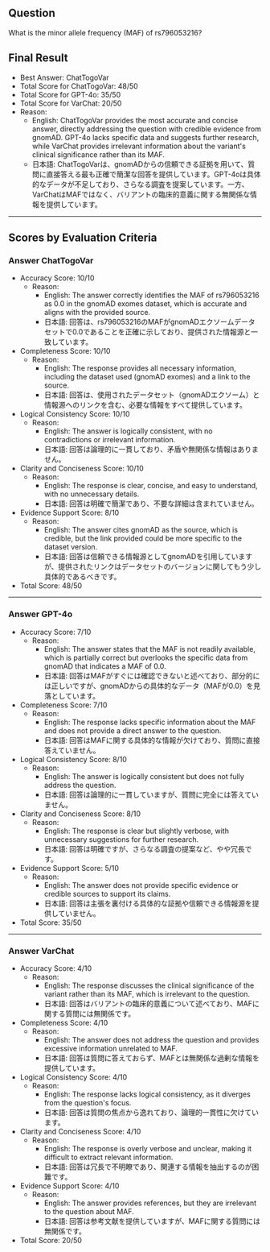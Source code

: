 ## Question

What is the minor allele frequency (MAF) of rs796053216?

## Final Result

- Best Answer: ChatTogoVar
- Total Score for ChatTogoVar: 48/50
- Total Score for GPT-4o: 35/50
- Total Score for VarChat: 20/50
- Reason:
  - English: ChatTogoVar provides the most accurate and concise answer, directly addressing the question with credible evidence from gnomAD. GPT-4o lacks specific data and suggests further research, while VarChat provides irrelevant information about the variant's clinical significance rather than its MAF.
  - 日本語: ChatTogoVarは、gnomADからの信頼できる証拠を用いて、質問に直接答える最も正確で簡潔な回答を提供しています。GPT-4oは具体的なデータが不足しており、さらなる調査を提案しています。一方、VarChatはMAFではなく、バリアントの臨床的意義に関する無関係な情報を提供しています。

---

## Scores by Evaluation Criteria

### Answer ChatTogoVar
- Accuracy Score: 10/10
  - Reason: 
    - English: The answer correctly identifies the MAF of rs796053216 as 0.0 in the gnomAD exomes dataset, which is accurate and aligns with the provided source.
    - 日本語: 回答は、rs796053216のMAFがgnomADエクソームデータセットで0.0であることを正確に示しており、提供された情報源と一致しています。
- Completeness Score: 10/10
  - Reason: 
    - English: The response provides all necessary information, including the dataset used (gnomAD exomes) and a link to the source.
    - 日本語: 回答は、使用されたデータセット（gnomADエクソーム）と情報源へのリンクを含む、必要な情報をすべて提供しています。
- Logical Consistency Score: 10/10
  - Reason: 
    - English: The answer is logically consistent, with no contradictions or irrelevant information.
    - 日本語: 回答は論理的に一貫しており、矛盾や無関係な情報はありません。
- Clarity and Conciseness Score: 10/10
  - Reason: 
    - English: The response is clear, concise, and easy to understand, with no unnecessary details.
    - 日本語: 回答は明確で簡潔であり、不要な詳細は含まれていません。
- Evidence Support Score: 8/10
  - Reason: 
    - English: The answer cites gnomAD as the source, which is credible, but the link provided could be more specific to the dataset version.
    - 日本語: 回答は信頼できる情報源としてgnomADを引用していますが、提供されたリンクはデータセットのバージョンに関してもう少し具体的であるべきです。
- Total Score: 48/50

---

### Answer GPT-4o
- Accuracy Score: 7/10
  - Reason: 
    - English: The answer states that the MAF is not readily available, which is partially correct but overlooks the specific data from gnomAD that indicates a MAF of 0.0.
    - 日本語: 回答はMAFがすぐには確認できないと述べており、部分的には正しいですが、gnomADからの具体的なデータ（MAFが0.0）を見落としています。
- Completeness Score: 7/10
  - Reason: 
    - English: The response lacks specific information about the MAF and does not provide a direct answer to the question.
    - 日本語: 回答はMAFに関する具体的な情報が欠けており、質問に直接答えていません。
- Logical Consistency Score: 8/10
  - Reason: 
    - English: The answer is logically consistent but does not fully address the question.
    - 日本語: 回答は論理的に一貫していますが、質問に完全には答えていません。
- Clarity and Conciseness Score: 8/10
  - Reason: 
    - English: The response is clear but slightly verbose, with unnecessary suggestions for further research.
    - 日本語: 回答は明確ですが、さらなる調査の提案など、やや冗長です。
- Evidence Support Score: 5/10
  - Reason: 
    - English: The answer does not provide specific evidence or credible sources to support its claims.
    - 日本語: 回答は主張を裏付ける具体的な証拠や信頼できる情報源を提供していません。
- Total Score: 35/50

---

### Answer VarChat
- Accuracy Score: 4/10
  - Reason: 
    - English: The response discusses the clinical significance of the variant rather than its MAF, which is irrelevant to the question.
    - 日本語: 回答はバリアントの臨床的意義について述べており、MAFに関する質問には無関係です。
- Completeness Score: 4/10
  - Reason: 
    - English: The answer does not address the question and provides excessive information unrelated to MAF.
    - 日本語: 回答は質問に答えておらず、MAFとは無関係な過剰な情報を提供しています。
- Logical Consistency Score: 4/10
  - Reason: 
    - English: The response lacks logical consistency, as it diverges from the question's focus.
    - 日本語: 回答は質問の焦点から逸れており、論理的一貫性に欠けています。
- Clarity and Conciseness Score: 4/10
  - Reason: 
    - English: The response is overly verbose and unclear, making it difficult to extract relevant information.
    - 日本語: 回答は冗長で不明瞭であり、関連する情報を抽出するのが困難です。
- Evidence Support Score: 4/10
  - Reason: 
    - English: The answer provides references, but they are irrelevant to the question about MAF.
    - 日本語: 回答は参考文献を提供していますが、MAFに関する質問には無関係です。
- Total Score: 20/50